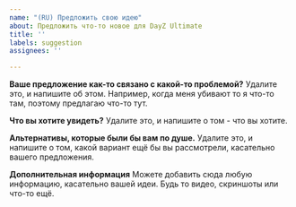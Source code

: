 ```yaml
---
name: "(RU) Предложить свою идею"
about: Предложить что-то новое для DayZ Ultimate
title: ''
labels: suggestion
assignees: ''

---
```


**Ваше предложение как-то связано с какой-то проблемой?**
Удалите это, и напишите об этом. Например, когда меня убивают то я что-то там, поэтому предлагаю что-то тут.

**Что вы хотите увидеть?**
Удалите это, и напишите о том - что вы хотите.

**Альтернативы, которые были бы вам по душе.**
Удалите это, и напишите о том, какой вариант ещё бы вы рассмотрели, касательно вашего предложения.

**Дополнительная информация**
Можете добавить сюда любую информацию, касательно вашей идеи. Будь то видео, скриншоты или что-то ещё.
